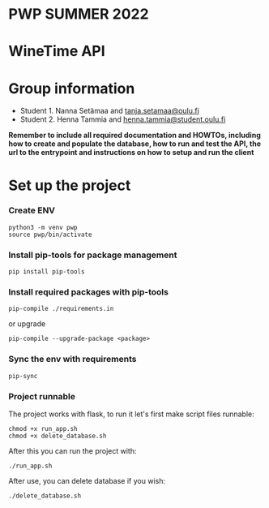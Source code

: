 # PWP SUMMER 2022
# WineTime API
# Group information
* Student 1. Nanna Setämaa and tanja.setamaa@oulu.fi
* Student 2. Henna Tammia and henna.tammia@student.oulu.fi

__Remember to include all required documentation and HOWTOs, including how to create and populate the database, how to run and test the API, the url to the entrypoint and instructions on how to setup and run the client__

# Set up the project

### Create ENV

```shell
python3 -m venv pwp
source pwp/bin/activate
```

### Install pip-tools for package management

```shell
pip install pip-tools
```

### Install required packages with pip-tools

```shell
pip-compile ./requirements.in
```

or upgrade
```shell
pip-compile --upgrade-package <package>
```

### Sync the env with requirements

```shell
pip-sync
```

### Project runnable

The project works with flask, to run it let's first make script files runnable:

```shell
chmod +x run_app.sh
chmod +x delete_database.sh
```

After this you can run the project with:

```shell
./run_app.sh
```

After use, you can delete database if you wish:

```shell
./delete_database.sh
```
